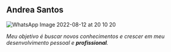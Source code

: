 ## Andrea Santos


![WhatsApp Image 2022-08-12 at 20 10 20](https://user-images.githubusercontent.com/71380725/184455985-a050e071-a2c9-43e4-ab2c-234667f14fa8.jpeg)


*Meu objetivo é buscar novos conhecimentos e crescer em meu desenvolvimento pessoal e **profissional**.*
